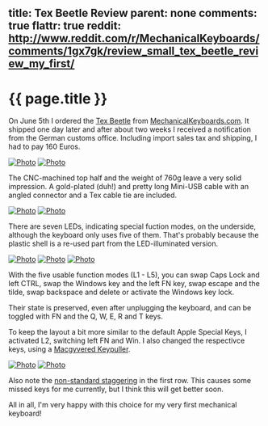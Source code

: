 title: Tex Beetle Review
parent: none
comments: true
flattr: true
reddit: http://www.reddit.com/r/MechanicalKeyboards/comments/1gx7gk/review_small_tex_beetle_review_my_first/
---

# {{ page.title }}

On June 5th I ordered the [Tex Beetle][texbeetle] from [MechanicalKeyboards.com][shop]. It shipped one day later and after about two weeks I received a notification from the German customs office. Including import sales tax and shipping, I had to pay 160 Euros.

[![Photo][overviewSmall]][overview]
[![Photo][small]][big]

The CNC-machined top half and the weight of 760g leave a very solid impression. A gold-plated (duh!) and pretty long Mini-USB cable with an angled connector and a Tex cable tie are included.

[![Photo][cableTieSmall]][cableTie]
[![Photo][flatSmall]][flat]

There are seven LEDs, indicating special fuction modes, on the underside, although the keyboard only uses five of them. That's probably because the plastic shell is a re-used part from the LED-illuminated version.

[![Photo][backSmall]][back]
[![Photo][backBigSmall]][backBig]
[![Photo][compareSmall]][compare]

With the five usable function modes (L1 - L5), you can swap Caps Lock and left CTRL, swap the Windows key and the left FN key, swap escape and the tilde, swap backspace and delete or activate the Windows key lock.

Their state is preserved, even after unplugging the keyboard, and can be toggled with FN and the Q, W, E, R and T keys.

To keep the layout a bit more similar to the default Apple Special Keys, I activated L2, switching left FN and Win. I also changed the respectivce keys, using a [Macgyvered Keypuller][pull].

[![Photo][keypullerSmall]][keypuller]
[![Photo][switchSmall]][switch]

Also note the [non-standard staggering][stagger] in the first row. This causes some missed keys for me currently, but I think this will get better soon.

All in all, I'm very happy with this choice for my very first mechanical keyboard!

 [stagger]: http://www.reddit.com/r/MechanicalKeyboards/comments/1bbdmt/news_tex_beetle_60_keyboards_to_be_available_on/c96tqgs
 [pull]: http://www.reddit.com/r/MechanicalKeyboards/comments/1ao9tg/reddit_exclusive_guide_the_ripster_cherry_mx/
 [shop]: http://mechanicalkeyboards.com
 [texbeetle]: http://mechanicalkeyboards.com/shop/index.php?l=product_detail&p=377
 [official]: http://www.tex-design.com.tw/main.html
 [small]: img/mekeybo_small.jpg
 [big]: img/mekeybo.jpg
 [backSmall]: img/tex/back_small.jpg
 [back]: img/tex/back.jpg
 [backBigSmall]: img/tex/backBig_small.jpg
 [backBig]: img/tex/backBig.jpg
 [cableTieSmall]: img/tex/cableTie_small.jpg
 [cableTie]: img/tex/cableTie.jpg
 [compareSmall]: img/tex/compare_small.jpg
 [compare]: img/tex/compare.jpg
 [keypullerSmall]: img/tex/keypuller_small.jpg
 [keypuller]: img/tex/keypuller.jpg
 [switchSmall]: img/tex/switch_small.jpg
 [switch]: img/tex/switch.jpg
 [overviewSmall]: img/tex/overview_small.jpg
 [overview]: img/tex/overview.jpg
 [flatSmall]: img/tex/flat_small.jpg
 [flat]: img/tex/flat.jpg